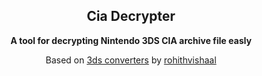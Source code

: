 <div align="center">

## Cia Decrypter
**A tool for decrypting Nintendo 3DS CIA archive file easly**

Based on [3ds converters](https://github.com/rohithvishaal/3ds-converters) by [rohithvishaal](https://github.com/rohithvishaal)
  
</div>